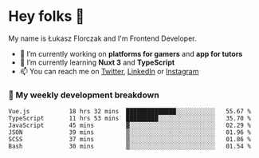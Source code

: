 # Hey folks 👋

My name is Łukasz Florczak and I'm Frontend Developer. 

- 🔭 I’m currently working on **platforms for gamers** and **app for tutors**
- 🌱 I’m currently learning **Nuxt 3** and **TypeScript**
- 📫 You can reach me on [Twitter](https://twitter.com/lukaszflorczak), [LinkedIn](https://pl.linkedin.com/in/lukasz-florczak) or [Instagram](https://instagram.com/lukaszflorczak)


### 🧮 My weekly development breakdown

<!--START_SECTION:waka-->

```text
Vue.js           18 hrs 32 mins  ██████████████░░░░░░░░░░░   55.67 %
TypeScript       11 hrs 53 mins  █████████░░░░░░░░░░░░░░░░   35.70 %
JavaScript       45 mins         ▓░░░░░░░░░░░░░░░░░░░░░░░░   02.29 %
JSON             39 mins         ▒░░░░░░░░░░░░░░░░░░░░░░░░   01.96 %
SCSS             37 mins         ▒░░░░░░░░░░░░░░░░░░░░░░░░   01.86 %
Bash             30 mins         ▒░░░░░░░░░░░░░░░░░░░░░░░░   01.54 %
```

<!--END_SECTION:waka-->

<!--
**lukaszflorczak/lukaszflorczak** is a ✨ _special_ ✨ repository because its `README.md` (this file) appears on your GitHub profile.

Here are some ideas to get you started:

- 🔭 I’m currently working on ...
- 🌱 I’m currently learning ...
- 👯 I’m looking to collaborate on ...
- 🤔 I’m looking for help with ...
- 💬 Ask me about ...
- 📫 How to reach me: ...
- 😄 Pronouns: ...
- ⚡ Fun fact: ...
-->

